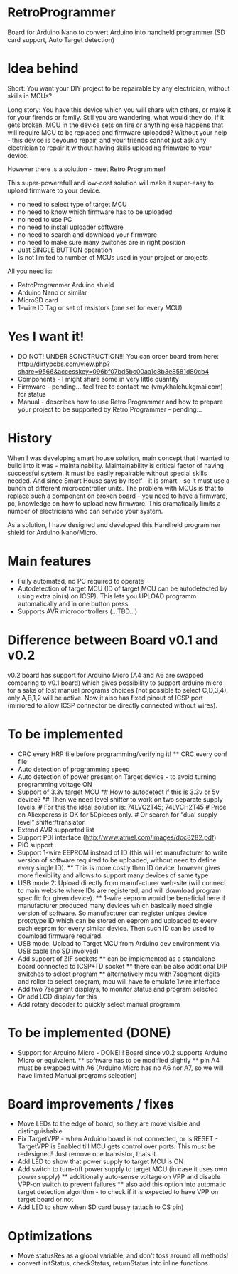 # RetroProgrammer
Board for Arduino Nano to convert Arduino into handheld programmer (SD card support, Auto Target detection)

# Idea behind
Short: You want your DIY project to be repairable by any electrician, without skills in MCUs?

Long story:
You have this device which you will share with others, or make it for your firends or family.
Still you are wandering, what would they do, if it gets broken, MCU in the device sets on fire or anything else happens that will require MCU to be replaced and firmware uploaded?
Without your help - this device is beyound repair, and your friends cannot just ask any electrician to repair it without having skills uploading frimware to your device.

However there is a solution - meet Retro Programmer!

This super-powerefull and low-cost solution will make it super-easy to upload firmware to your device.
* no need to select type of target MCU
* no need to know which firmware has to be uploaded
* no need to use PC
* no need to install uploader software
* no need to search and download your firmware
* no need to make sure many switches are in right position
* Just SINGLE BUTTON operation
* Is not limited to number of MCUs used in your project or projects

All you need is:
* RetroProgrammer Arduino shield
* Arduino Nano or similar
* MicroSD card
* 1-wire ID Tag or set of resistors (one set for every MCU)

# Yes I want it!
* DO NOT! UNDER SONCTRUCTION!!! You can order board from here: http://dirtypcbs.com/view.php?share=9566&accesskey=096bf07bd5bc00aa1c8b3e8581d80cb4
* Components - I might share some in very little quantity
* Firmware - pending... feel free to contact me (vmykhalchuk<at>gmail<d>com) for status
* Manual - describes how to use Retro Programmer and how to prepare your project to be supported by Retro Programmer - pending...

# History
When I was developing smart house solution, main concept that I wanted to build into it was - maintainability.
Maintainability is critical factor of having successful system.
It must be easily repairable without special skills needed.
And since Smart House says by itself - it is smart - so it must use a bunch of different microcontroller units.
The problem with MCUs is that to replace such a component on broken board - you need to have a firmware, pc, knowledge on how to upload new firmware.
This dramatically limits a number of electricians who can service your system.

As a solution, I have designed and developed this Handheld programmer shield for Arduino Nano/Micro.

# Main features
* Fully automated, no PC required to operate
* Autodetection of target MCU (ID of target MCU can be autodetected by using extra pin(s) on ICSP). This lets you UPLOAD programm automatically and in one button press.
* Supports AVR microcontrollers (...TBD...)

# Difference between Board v0.1 and v0.2
v0.2 board has support for Arduino Micro (A4 and A6 are swapped comparing to v0.1 board) which gives possibility to support arduino micro for a sake of lost manual programs choices (not possible to select C,D,3,4), only A,B,1,2 will be active.
Now it also has fixed pinout of ICSP port (mirrored to allow ICSP connector be directly connected without wires).

# To be implemented
* CRC every HRP file before programming/verifying it!
** CRC every conf file
* Auto detection of programming speed
* Auto detection of power present on Target device - to avoid turning programming voltage ON
* Support of 3.3v target MCU
*# How to autodetect if this is 3.3v or 5v device?
*# Then we need level shifter to work on two separate supply levels.
*#* For this the ideal solution is: 74LVC2T45; 74LVCH2T45
*#* Price on Aliexperess is OK for 50pieces only.
*#* Or search for “dual supply level” shifter/translator.
* Extend AVR supported list
* Support PDI interface (http://www.atmel.com/images/doc8282.pdf)
* PIC support
* Support 1-wire EEPROM instead of ID (this will let manufacturer to write version of software required to be uploaded, without need to define every single ID).
** This is more costly then ID device, however gives more flexibility and allows to support many devices of same type
* USB mode 2: Upload directly from manufacturer web-site (will connect to main website where IDs are registered, and will download program specific for given device).
** 1-wire eeprom would be beneficial here if manufacturer produced many devices which basically need single version of software. So manufacturer can register unique device prototype ID which can be stored on eeprom and uploaded to every such eeprom for every similar device. Then such ID can be used to download firmware required.
* USB mode: Upload to Target MCU from Arduino dev environment via USB cable (no SD involved)
* Add support of ZIF sockets
** can be implemented as a standalone board connected to ICSP+TD socket
** there can be also additional DIP switches to select program
** alternatively mcu with 7segment digits and roller to select program, mcu will have to emulate 1wire interface
* Add two 7segment displays, to monitor status and program selected
* Or add LCD display for this
* Add rotary decoder to quickly select manual programm

# To be implemented (DONE)
* Support for Arduino Micro - DONE!!! Board since v0.2 supports Arduino Micro or equivalent.
** software has to be modified slightly
** pin A4 must be swapped with A6 (Arduino Micro has no A6 nor A7, so we will have limited Manual programs selection)

# Board improvements / fixes
* Move LEDs to the edge of board, so they are move visible and distinguishable
* Fix TargetVPP - when Arduino board is not connected, or is RESET - TargetVPP is Enabled till MCU gets control over ports. This must be redesigned! Just remove one transistor, thats it.
* Add LED to show that power supply to target MCU is ON
* Add switch to turn-off power supply to target MCU (in case it uses own power supply)
** additionally auto-sense voltage on VPP and disable VPP-on switch to prevent failures
** also add this option into automatic target detection algorithm - to check if it is expected to have VPP on target board or not
* Add LED to show when SD card bussy (attach to CS pin)

# Optimizations
* Move statusRes as a global variable, and don't toss around all methods!
* convert initStatus, checkStatus, returnStatus into inline functions
